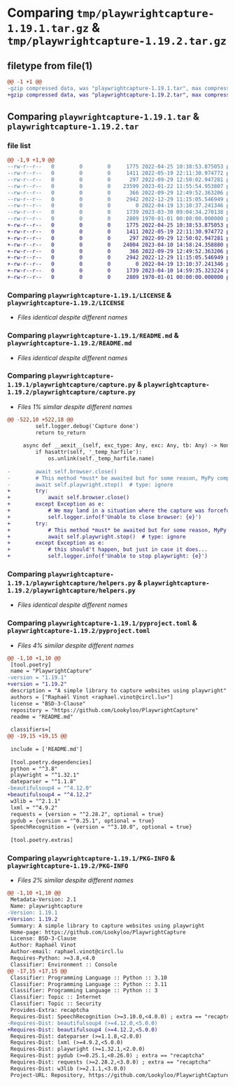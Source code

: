 # Comparing `tmp/playwrightcapture-1.19.1.tar.gz` & `tmp/playwrightcapture-1.19.2.tar.gz`

## filetype from file(1)

```diff
@@ -1 +1 @@
-gzip compressed data, was "playwrightcapture-1.19.1.tar", max compression
+gzip compressed data, was "playwrightcapture-1.19.2.tar", max compression
```

## Comparing `playwrightcapture-1.19.1.tar` & `playwrightcapture-1.19.2.tar`

### file list

```diff
@@ -1,9 +1,9 @@
--rw-r--r--   0        0        0     1775 2022-04-25 10:38:53.875053 playwrightcapture-1.19.1/LICENSE
--rw-r--r--   0        0        0     1411 2022-05-19 22:11:30.974772 playwrightcapture-1.19.1/README.md
--rw-r--r--   0        0        0      297 2022-09-29 12:50:02.947281 playwrightcapture-1.19.1/playwrightcapture/__init__.py
--rw-r--r--   0        0        0    23599 2023-01-22 11:55:54.953807 playwrightcapture-1.19.1/playwrightcapture/capture.py
--rw-r--r--   0        0        0      366 2022-09-29 12:49:52.363206 playwrightcapture-1.19.1/playwrightcapture/exceptions.py
--rw-r--r--   0        0        0     2942 2022-12-29 11:15:05.546949 playwrightcapture-1.19.1/playwrightcapture/helpers.py
--rw-r--r--   0        0        0        0 2022-04-19 13:10:37.241346 playwrightcapture-1.19.1/playwrightcapture/py.typed
--rw-r--r--   0        0        0     1739 2023-03-30 09:04:34.270138 playwrightcapture-1.19.1/pyproject.toml
--rw-r--r--   0        0        0     2809 1970-01-01 00:00:00.000000 playwrightcapture-1.19.1/PKG-INFO
+-rw-r--r--   0        0        0     1775 2022-04-25 10:38:53.875053 playwrightcapture-1.19.2/LICENSE
+-rw-r--r--   0        0        0     1411 2022-05-19 22:11:30.974772 playwrightcapture-1.19.2/README.md
+-rw-r--r--   0        0        0      297 2022-09-29 12:50:02.947281 playwrightcapture-1.19.2/playwrightcapture/__init__.py
+-rw-r--r--   0        0        0    24004 2023-04-10 14:58:24.358880 playwrightcapture-1.19.2/playwrightcapture/capture.py
+-rw-r--r--   0        0        0      366 2022-09-29 12:49:52.363206 playwrightcapture-1.19.2/playwrightcapture/exceptions.py
+-rw-r--r--   0        0        0     2942 2022-12-29 11:15:05.546949 playwrightcapture-1.19.2/playwrightcapture/helpers.py
+-rw-r--r--   0        0        0        0 2022-04-19 13:10:37.241346 playwrightcapture-1.19.2/playwrightcapture/py.typed
+-rw-r--r--   0        0        0     1739 2023-04-10 14:59:35.323224 playwrightcapture-1.19.2/pyproject.toml
+-rw-r--r--   0        0        0     2809 1970-01-01 00:00:00.000000 playwrightcapture-1.19.2/PKG-INFO
```

### Comparing `playwrightcapture-1.19.1/LICENSE` & `playwrightcapture-1.19.2/LICENSE`

 * *Files identical despite different names*

### Comparing `playwrightcapture-1.19.1/README.md` & `playwrightcapture-1.19.2/README.md`

 * *Files identical despite different names*

### Comparing `playwrightcapture-1.19.1/playwrightcapture/capture.py` & `playwrightcapture-1.19.2/playwrightcapture/capture.py`

 * *Files 1% similar despite different names*

```diff
@@ -522,10 +522,18 @@
         self.logger.debug('Capture done')
         return to_return
 
     async def __aexit__(self, exc_type: Any, exc: Any, tb: Any) -> None:
         if hasattr(self, '_temp_harfile'):
             os.unlink(self._temp_harfile.name)
 
-        await self.browser.close()
-        # This method *must* be awaited but for some reason, MyPy complains.
-        await self.playwright.stop()  # type: ignore
+        try:
+            await self.browser.close()
+        except Exception as e:
+            # We may land in a situation where the capture was forcefully closed and the browser is already closed
+            self.logger.info(f'Unable to close browser: {e}')
+        try:
+            # This method *must* be awaited but for some reason, MyPy complains.
+            await self.playwright.stop()  # type: ignore
+        except Exception as e:
+            # this should't happen, but just in case it does...
+            self.logger.info(f'Unable to stop playwright: {e}')
```

### Comparing `playwrightcapture-1.19.1/playwrightcapture/helpers.py` & `playwrightcapture-1.19.2/playwrightcapture/helpers.py`

 * *Files identical despite different names*

### Comparing `playwrightcapture-1.19.1/pyproject.toml` & `playwrightcapture-1.19.2/pyproject.toml`

 * *Files 4% similar despite different names*

```diff
@@ -1,10 +1,10 @@
 [tool.poetry]
 name = "PlaywrightCapture"
-version = "1.19.1"
+version = "1.19.2"
 description = "A simple library to capture websites using playwright"
 authors = ["Raphaël Vinot <raphael.vinot@circl.lu>"]
 license = "BSD-3-Clause"
 repository = "https://github.com/Lookyloo/PlaywrightCapture"
 readme = "README.md"
 
 classifiers=[
@@ -19,15 +19,15 @@
 
 include = ['README.md']
 
 [tool.poetry.dependencies]
 python = "^3.8"
 playwright = "^1.32.1"
 dateparser = "^1.1.8"
-beautifulsoup4 = "^4.12.0"
+beautifulsoup4 = "^4.12.2"
 w3lib = "^2.1.1"
 lxml = "^4.9.2"
 requests = {version = "^2.28.2", optional = true}
 pydub = {version = "^0.25.1", optional = true}
 SpeechRecognition = {version = "^3.10.0", optional = true}
 
 [tool.poetry.extras]
```

### Comparing `playwrightcapture-1.19.1/PKG-INFO` & `playwrightcapture-1.19.2/PKG-INFO`

 * *Files 2% similar despite different names*

```diff
@@ -1,10 +1,10 @@
 Metadata-Version: 2.1
 Name: playwrightcapture
-Version: 1.19.1
+Version: 1.19.2
 Summary: A simple library to capture websites using playwright
 Home-page: https://github.com/Lookyloo/PlaywrightCapture
 License: BSD-3-Clause
 Author: Raphaël Vinot
 Author-email: raphael.vinot@circl.lu
 Requires-Python: >=3.8,<4.0
 Classifier: Environment :: Console
@@ -17,15 +17,15 @@
 Classifier: Programming Language :: Python :: 3.10
 Classifier: Programming Language :: Python :: 3.11
 Classifier: Programming Language :: Python :: 3
 Classifier: Topic :: Internet
 Classifier: Topic :: Security
 Provides-Extra: recaptcha
 Requires-Dist: SpeechRecognition (>=3.10.0,<4.0.0) ; extra == "recaptcha"
-Requires-Dist: beautifulsoup4 (>=4.12.0,<5.0.0)
+Requires-Dist: beautifulsoup4 (>=4.12.2,<5.0.0)
 Requires-Dist: dateparser (>=1.1.8,<2.0.0)
 Requires-Dist: lxml (>=4.9.2,<5.0.0)
 Requires-Dist: playwright (>=1.32.1,<2.0.0)
 Requires-Dist: pydub (>=0.25.1,<0.26.0) ; extra == "recaptcha"
 Requires-Dist: requests (>=2.28.2,<3.0.0) ; extra == "recaptcha"
 Requires-Dist: w3lib (>=2.1.1,<3.0.0)
 Project-URL: Repository, https://github.com/Lookyloo/PlaywrightCapture
```

